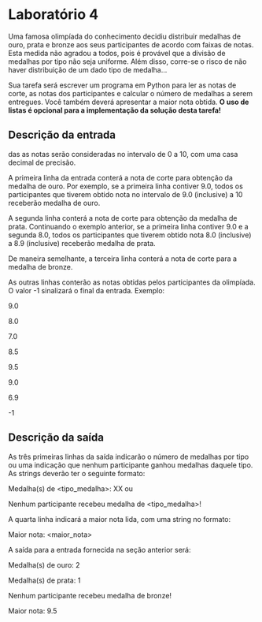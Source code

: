 # Laboratório 4

Uma famosa olimpíada do conhecimento decidiu distribuir medalhas de ouro, prata e bronze aos seus participantes de acordo com faixas de notas. Esta medida não agradou a todos, pois é provável que a divisão de medalhas por tipo não seja uniforme. 
Além disso, corre-se o risco de não haver distribuição de um dado tipo de medalha...

Sua tarefa será escrever um programa em Python para ler as notas de corte, as notas dos participantes e calcular o número de medalhas a serem entregues. 
Você também deverá apresentar a maior nota obtida. **O uso de listas é opcional para a implementação da solução desta tarefa!**

## Descrição da entrada

das as notas serão consideradas no intervalo de 0 a 10, com uma casa decimal de precisão.

A primeira linha da entrada conterá a nota de corte para obtenção da medalha de ouro. Por exemplo, se a primeira linha contiver 9.0, todos os participantes que tiverem obtido nota no intervalo de 9.0 (inclusive) a 10 receberão medalha de ouro.

A segunda linha conterá a nota de corte para obtenção da medalha de prata. Continuando o exemplo anterior, se a primeira linha contiver 9.0 e a segunda 8.0, todos os participantes que tiverem obtido nota 8.0 (inclusive) a 8.9 (inclusive) receberão medalha de prata.

De maneira semelhante, a terceira linha conterá a nota de corte para a medalha de bronze.

As outras linhas conterão as notas obtidas pelos participantes da olimpíada. O valor -1 sinalizará o final da entrada. Exemplo:

9.0

8.0

7.0

8.5

9.5

9.0

6.9

-1

## Descrição da saída

As três primeiras linhas da saída indicarão o número de medalhas por tipo ou uma indicação que nenhum participante ganhou medalhas daquele tipo. As strings deverão ter o seguinte formato:

Medalha(s) de <tipo_medalha>: XX ou

Nenhum participante recebeu medalha de <tipo_medalha>!

A quarta linha indicará a maior nota lida, com uma string no formato:

Maior nota: <maior_nota>

A saída para a entrada fornecida na seção anterior será:

Medalha(s) de ouro: 2

Medalha(s) de prata: 1

Nenhum participante recebeu medalha de bronze!

Maior nota: 9.5    

